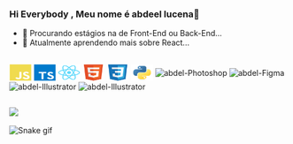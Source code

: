 ### Hi Everybody , Meu nome é abdeel lucena👋


- 🔭 Procurando estágios na de Front-End ou Back-End... 
- 🌱 Atualmente aprendendo mais sobre React...


<div style="display: inline_block"><br>
  <img align="center" alt="abdel-Js" height="30" width="40" src="https://raw.githubusercontent.com/devicons/devicon/master/icons/javascript/javascript-plain.svg">
  <img align="center" alt="abdel-Ts" height="30" width="40" src="https://raw.githubusercontent.com/devicons/devicon/master/icons/typescript/typescript-plain.svg">
  <img align="center" alt="abdel-React" height="30" width="40" src="https://raw.githubusercontent.com/devicons/devicon/master/icons/react/react-original.svg">
  <img align="center" alt="abdel-HTML" height="30" width="40" src="https://raw.githubusercontent.com/devicons/devicon/master/icons/html5/html5-original.svg">
  <img align="center" alt="abdel-CSS" height="30" width="40" src="https://raw.githubusercontent.com/devicons/devicon/master/icons/css3/css3-original.svg">
  <img align="center" alt="abdel-Python" height="30" width="40" src="https://raw.githubusercontent.com/devicons/devicon/master/icons/python/python-original.svg">
  <img align="center" alt="abdel-Photoshop" height="30" width="40"src="https://cdn.jsdelivr.net/gh/devicons/devicon/icons/photoshop/photoshop-plain.svg">
  <img align="center" alt="abdel-Figma" height="30" width="40"src="https://cdn.jsdelivr.net/gh/devicons/devicon/icons/figma/figma-original.svg">
  <img align="center" alt="abdel-Illustrator" height="30" width="40"src="https://cdn.jsdelivr.net/gh/devicons/devicon/icons/illustrator/illustrator-plain.svg" >
  <img align="center" alt="abdel-Illustrator" height="30" width="40" src="https://cdn.jsdelivr.net/gh/devicons/devicon/icons/postgresql/postgresql-original.svg">

           
</div>

##


<div>
    <a href="https://instagram.com/abdeellucena" target="_blank"><img src="https://img.shields.io/badge/-Instagram-%23E4405F?style=for-the-badge&logo=instagram&logoColor=white" target="_blank"></a>
</div>


  ![Snake gif](https://github.com/Abdeellucena/Abdeellucena/blob/github-contribution-grid-snake.svg)
